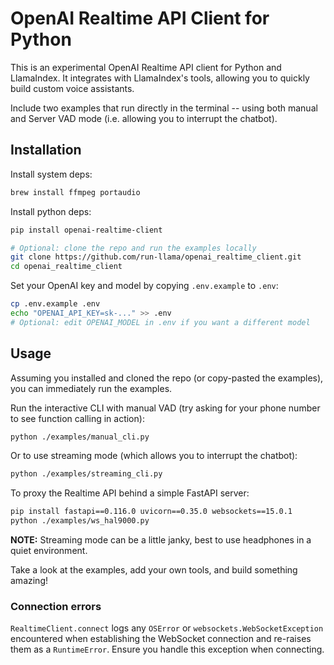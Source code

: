 # OpenAI Realtime API Client for Python

This is an experimental OpenAI Realtime API client for Python and LlamaIndex. It integrates with LlamaIndex's tools, allowing you to quickly build custom voice assistants.

Include two examples that run directly in the terminal -- using both manual and Server VAD mode (i.e. allowing you to interrupt the chatbot).

## Installation

Install system deps:

```bash
brew install ffmpeg portaudio
```

Install python deps:

```bash
pip install openai-realtime-client

# Optional: clone the repo and run the examples locally
git clone https://github.com/run-llama/openai_realtime_client.git
cd openai_realtime_client
```

Set your OpenAI key and model by copying `.env.example` to `.env`:

```bash
cp .env.example .env
echo "OPENAI_API_KEY=sk-..." >> .env
# Optional: edit OPENAI_MODEL in .env if you want a different model
```

## Usage

Assuming you installed and cloned the repo (or copy-pasted the examples), you can immediately run the examples.

Run the interactive CLI with manual VAD (try asking for your phone number to see function calling in action):

```bash
python ./examples/manual_cli.py
```

Or to use streaming mode (which allows you to interrupt the chatbot):

```bash
python ./examples/streaming_cli.py
```

To proxy the Realtime API behind a simple FastAPI server:

```bash
pip install fastapi==0.116.0 uvicorn==0.35.0 websockets==15.0.1
python ./examples/ws_hal9000.py
```

**NOTE:** Streaming mode can be a little janky, best to use headphones in a quiet environment.

Take a look at the examples, add your own tools, and build something amazing!

### Connection errors

`RealtimeClient.connect` logs any `OSError` or `websockets.WebSocketException`
encountered when establishing the WebSocket connection and re-raises them as a
`RuntimeError`. Ensure you handle this exception when connecting.
